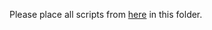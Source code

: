 
Please place all scripts from [here](https://version.aalto.fi/gitlab/bache1/retention_order_prediction/-/tree/master/src?ref_type=heads) in this folder.
